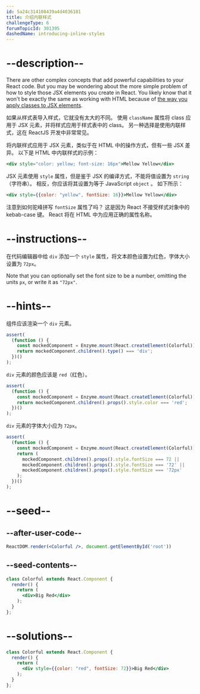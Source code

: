 ```yaml
---
id: 5a24c314108439a4d4036181
title: 介绍内联样式
challengeType: 6
forumTopicId: 301395
dashedName: introducing-inline-styles
---
```


# --description--

There are other complex concepts that add powerful capabilities to your React code. But you may be wondering about the more simple problem of how to style those JSX elements you create in React. You likely know that it won't be exactly the same as working with HTML because of <a href="/learn/front-end-development-libraries/react/define-an-html-class-in-jsx" target="_blank" rel="noopener noreferrer nofollow">the way you apply classes to JSX elements</a>.

如果从样式表导入样式，它就没有太大的不同。 使用 `className` 属性将 class 应用于 JSX 元素，并将样式应用于样式表中的 class。 另一种选择是使用内联样式，这在 ReactJS 开发中非常常见。

将内联样式应用于 JSX 元素，类似于在 HTML 中的操作方式，但有一些 JSX 差异。 以下是 HTML 中内联样式的示例：

```jsx
<div style="color: yellow; font-size: 16px">Mellow Yellow</div>
```

JSX 元素使用 `style` 属性，但是鉴于 JSX 的编译方式，不能将值设置为 `string`（字符串）。 相反，你应该将其设置为等于 JavaScript `object` 。 如下所示：

```jsx
<div style={{color: "yellow", fontSize: 16}}>Mellow Yellow</div>
```

注意到如何驼峰拼写 `fontSize` 属性了吗？ 这是因为 React 不接受样式对象中的 kebab-case 键。 React 将在 HTML 中为应用正确的属性名称。

# --instructions--

在代码编辑器中给 `div` 添加一个 `style` 属性，将文本颜色设置为红色，字体大小设置为 `72px`。

Note that you can optionally set the font size to be a number, omitting the units `px`, or write it as `"72px"`.
# --hints--

组件应该渲染一个 `div` 元素。

```js
assert(
  (function () {
    const mockedComponent = Enzyme.mount(React.createElement(Colorful));
    return mockedComponent.children().type() === 'div';
  })()
);
```

`div` 元素的颜色应该是 `red`（红色）。

```js
assert(
  (function () {
    const mockedComponent = Enzyme.mount(React.createElement(Colorful));
    return mockedComponent.children().props().style.color === 'red';
  })()
);
```

`div` 元素的字体大小应为 `72px`。

```js
assert(
  (function () {
    const mockedComponent = Enzyme.mount(React.createElement(Colorful));
    return (
      mockedComponent.children().props().style.fontSize === 72 ||
      mockedComponent.children().props().style.fontSize === '72' ||
      mockedComponent.children().props().style.fontSize === '72px'
    );
  })()
);
```

# --seed--

## --after-user-code--

```jsx
ReactDOM.render(<Colorful />, document.getElementById('root'))
```

## --seed-contents--

```jsx
class Colorful extends React.Component {
  render() {
    return (
      <div>Big Red</div>
    );
  }
};
```

# --solutions--

```jsx
class Colorful extends React.Component {
  render() {
    return (
      <div style={{color: "red", fontSize: 72}}>Big Red</div>
    );
  }
};
```
